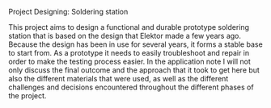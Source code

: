 Project Designing: Soldering station


This project aims to design a functional and durable
prototype soldering station that is based on the design that Elektor made a few years ago. 
Because the design has been in use for several years, it forms a stable base to start from. As a prototype it
needs to easily troubleshoot and repair in order to make the testing process
easier. In the application note I will not only discuss the final outcome and
the approach that it took to get here but also the different materials that
were used, as well as the different challenges and decisions encountered
throughout the different phases of the project.
